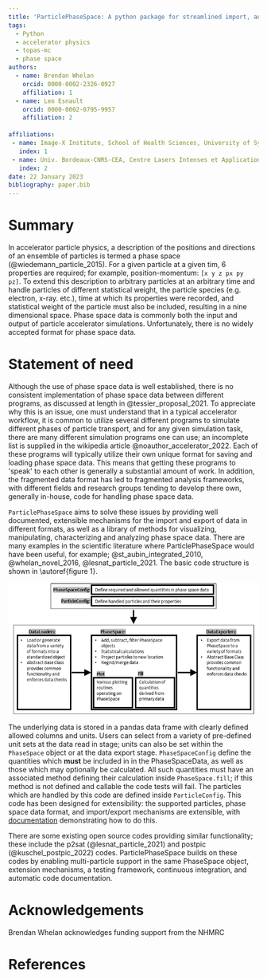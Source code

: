 ```yaml
---
title: 'ParticlePhaseSpace: A python package for streamlined import, analysis, and export of particle phase space data'
tags:
  - Python
  - accelerator physics
  - topas-mc
  - phase space
authors:
  - name: Brendan Whelan
    orcid: 0000-0002-2326-0927
    affiliation: 1
  - name: Leo Esnault
    orcid: 0000-0002-0795-9957
    affiliation: 2
  
affiliations:
 - name: Image-X Institute, School of Health Sciences, University of Sydney
   index: 1
 - name: Univ. Bordeaux-CNRS-CEA, Centre Lasers Intenses et Applications, UMR 5107, 33405 Talence, France 
   index: 2
date: 22 January 2023
bibliography: paper.bib
---
```


# Summary

In accelerator particle physics, a description of the positions and directions of an ensemble of particles is termed a phase space (@wiedemann_particle_2015). For a given particle at a given tim, 6 properties are required; for example, position-momentum: `[x y z px py pz]`. To extend this description to arbitrary particles at an arbitrary time and handle particles of different statistical weight, the particle species (e.g. electron, x-ray. etc.), time at which its properties were recorded, and statistical weight of the particle must also be included, resulting in a nine dimensional space. Phase space data is commonly both the input and output of particle accelerator simulations. Unfortunately, there is no widely accepted format for phase space data.

# Statement of need

Although the use of phase space data is well established, there is no consistent implementation of phase space data between different programs, as discussed at length in @tessier_proposal_2021. To appreciate why this is an issue, one must understand that in a typical accelerator workflow, it is common to utilize several different programs to simulate different phases of particle transport, and for any given simulation task, there are many different simulation programs one can use; an incomplete list is supplied in the wikipedia article @noauthor_accelerator_2022.  Each of these programs will typically utilize their own unique format for saving and loading phase space data. This means that getting these programs to 'speak' to each other is generally a substantial amount of work. In addition, the fragmented data format has led to fragmented analysis frameworks, with different fields and research groups tending to develop there own, generally in-house, code for handling phase space data.

`ParticlePhaseSpace` aims to solve these issues by providing well documented, extensible mechanisms for the import and export of data in different formats, as well as a library of methods for visualizing, manipulating, characterizing and analyzing phase space data. There are many examples in the scientific literature where ParticlePhaseSpace would have been useful, for example; @st_aubin_integrated_2010, @whelan_novel_2016, @lesnat_particle_2021. The basic code structure is shown in \autoref{figure 1}. 

![Code structure overview\label{figure 1}](paper_figure.png)

The underlying data is stored in a pandas data frame with clearly defined allowed columns and units. Users can select from a variety of pre-defined unit sets at the data read in stage; units can also be set within the `PhaseSpace` object or at the data export stage. `PhaseSpaceConfig` define the quantities which **must** be included in in the PhaseSpaceData, as well as those which may optionally be calculated. All such quantities must have an associated method defining their calculation inside `PhaseSpace.fill`; if this method is not defined and callable the code tests will fail. The particles which are handled by this code are defined inside `ParticleConfig`. This code has been designed for extensibility: the supported particles, phase space data format, and import/export mechanisms are extensible, with [documentation](https://bwheelz36.github.io/ParticlePhaseSpace/basic_example.html) demonstrating how to do this. 

There are some existing open source codes providing similar functionality; these include the p2sat (@lesnat_particle_2021) and postpic (@kuschel_postpic_2022) codes. ParticlePhaseSpace builds on these codes by enabling multi-particle support in the same PhaseSpace object, extension mechanisms, a testing framework, continuous integration, and automatic code documentation. 

# Acknowledgements

Brendan Whelan acknowledges funding support from the NHMRC

# References
